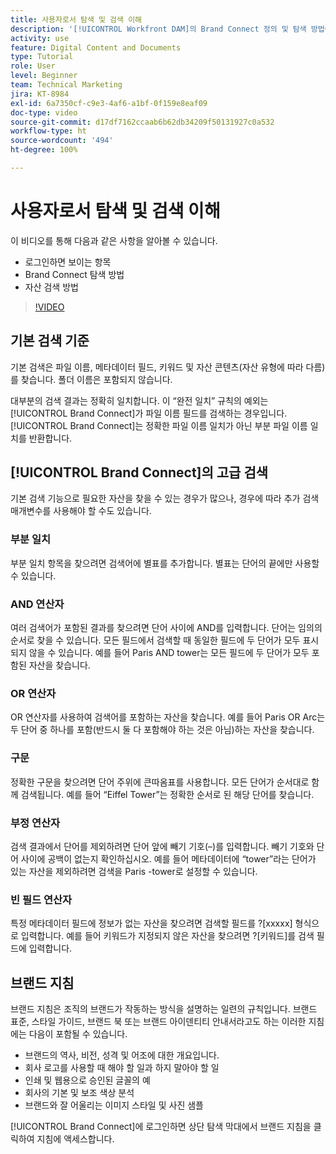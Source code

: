 ```yaml
---
title: 사용자로서 탐색 및 검색 이해
description: '[!UICONTROL Workfront DAM]의 Brand Connect 정의 및 탐색 방법에 대해 알아봅니다.'
activity: use
feature: Digital Content and Documents
type: Tutorial
role: User
level: Beginner
team: Technical Marketing
jira: KT-8984
exl-id: 6a7350cf-c9e3-4af6-a1bf-0f159e8eaf09
doc-type: video
source-git-commit: d17df7162ccaab6b62db34209f50131927c0a532
workflow-type: ht
source-wordcount: '494'
ht-degree: 100%

---
```


# 사용자로서 탐색 및 검색 이해

이 비디오를 통해 다음과 같은 사항을 알아볼 수 있습니다.

* 로그인하면 보이는 항목
* Brand Connect 탐색 방법
* 자산 검색 방법

>[!VIDEO](https://video.tv.adobe.com/v/3418750/?quality=12&learn=on&enablevpops&captions=kor)

## 기본 검색 기준

기본 검색은 파일 이름, 메타데이터 필드, 키워드 및 자산 콘텐츠(자산 유형에 따라 다름)를 찾습니다. 폴더 이름은 포함되지 않습니다.

대부분의 검색 결과는 정확히 일치합니다. 이 “완전 일치” 규칙의 예외는 [!UICONTROL Brand Connect]가 파일 이름 필드를 검색하는 경우입니다. [!UICONTROL Brand Connect]는 정확한 파일 이름 일치가 아닌 부분 파일 이름 일치를 반환합니다.

## [!UICONTROL Brand Connect]의 고급 검색

기본 검색 기능으로 필요한 자산을 찾을 수 있는 경우가 많으나, 경우에 따라 추가 검색 매개변수를 사용해야 할 수도 있습니다.

### 부분 일치

부분 일치 항목을 찾으려면 검색어에 별표를 추가합니다. 별표는 단어의 끝에만 사용할 수 있습니다.

### AND 연산자

여러 검색어가 포함된 결과를 찾으려면 단어 사이에 AND를 입력합니다. 단어는 임의의 순서로 찾을 수 있습니다. 모든 필드에서 검색할 때 동일한 필드에 두 단어가 모두 표시되지 않을 수 있습니다. 예를 들어 Paris AND tower는 모든 필드에 두 단어가 모두 포함된 자산을 찾습니다.

### OR 연산자

OR 연산자를 사용하여 검색어를 포함하는 자산을 찾습니다. 예를 들어 Paris OR Arc는 두 단어 중 하나를 포함(반드시 둘 다 포함해야 하는 것은 아님)하는 자산을 찾습니다.

### 구문

정확한 구문을 찾으려면 단어 주위에 큰따옴표를 사용합니다. 모든 단어가 순서대로 함께 검색됩니다. 예를 들어 “Eiffel Tower”는 정확한 순서로 된 해당 단어를 찾습니다.

### 부정 연산자

검색 결과에서 단어를 제외하려면 단어 앞에 빼기 기호(–)를 입력합니다. 빼기 기호와 단어 사이에 공백이 없는지 확인하십시오. 예를 들어 메타데이터에 “tower”라는 단어가 있는 자산을 제외하려면 검색을 Paris -tower로 설정할 수 있습니다.

### 빈 필드 연산자

특정 메타데이터 필드에 정보가 없는 자산을 찾으려면 검색할 필드를 ?[xxxxx] 형식으로 입력합니다. 예를 들어 키워드가 지정되지 않은 자산을 찾으려면 ?[키워드]를 검색 필드에 입력합니다.

## 브랜드 지침

브랜드 지침은 조직의 브랜드가 작동하는 방식을 설명하는 일련의 규칙입니다. 브랜드 표준, 스타일 가이드, 브랜드 북 또는 브랜드 아이덴티티 안내서라고도 하는 이러한 지침에는 다음이 포함될 수 있습니다.

* 브랜드의 역사, 비전, 성격 및 어조에 대한 개요입니다.
* 회사 로고를 사용할 때 해야 할 일과 하지 말아야 할 일
* 인쇄 및 웹용으로 승인된 글꼴의 예
* 회사의 기본 및 보조 색상 분석
* 브랜드와 잘 어울리는 이미지 스타일 및 사진 샘플

[!UICONTROL Brand Connect]에 로그인하면 상단 탐색 막대에서 브랜드 지침을 클릭하여 지침에 액세스합니다.
